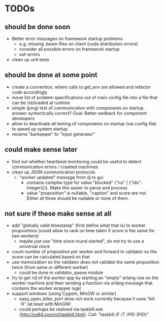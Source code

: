# TODOs


## should be done soon

- Better error messages on framework startup problems
  - e.g. missing .beam files on client (code distribution errors)
  - consider all possible errors on framework startup
  - ssh errors
- clean up unit tests


## should be done at some point

- create a convention, where calls to get_env are allowed and refactor code accordingly
- move list of problem specifications out of main config file into a file that can be (re)loaded at runtime
- simple (ping) test of communication with components on startup. answer syntactically correct? Goal: Better eedback for component developers
- allow to deactivate all testing of components on startup (via config file) to speed up system startup
- rename "barkeeper" to "input generator"


## could make sense later

- find out whether heartbeat monitoring could be useful to detect communication errors / crashed machines
- clean up JSON communication protocols
  - "worker updated" message from dj to gui
    - contains complex type for value "blocked" ("no" | {"idx": integer()}). Make this easier to parse and process
    - value "proposition" is nullable, "caption" and score are not. Either all three should be nullable or none of them.


## not sure if these make sense at all

- add "globally valid timestamp" (first define what that is) to worker propositions
  (could allow to rank on time taken if score is the same for two workers)
  - maybe just use "time since round started", do not try to use a universal clock
- count number of proposition per worker and forward to validator so the score can be calculated based on that
- use memoization so the validator does not validate the same proposition twice (from same or different worker)
  - could be done in validator_queue module
- try to get rid of the worker app by starting an "empty" erlang noe on the worker machine and then sending a function via erlang message that contains the worker wrapper logic
- support windows (using Cygwin, MinGW or similar)
  - easy_open_killer_port does not work currently because it uses "kill -9" (at least with MinGW)
  - could perhaps be realised via taskkill.exe (http://ss64.com/nt/taskkill.html). Call: "taskkill /F /T /PID {PID}"
